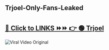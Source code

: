 
 ## Trjoel-Only-Fans-Leaked

# <h2><a href="https://clipsfans.com/Trjoel&ref=git">🔗 Click to LINKS ⏩⏩ 👉 🟢 Trjoel </a></h2>

<a href="https://clipsfans.com/Trjoel&ref=git" rel="nofollow" data-target="animated-image.originalLink"><img src="https://i.ibb.co.com/xMMVF88/686577567.gif" alt="Viral Video Original" style="max-width: 100%; display: inline-block;" data-target="animated-image.originalImage"></a>
